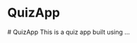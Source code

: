 # QuizApp
#   Q u i z A p p  
 T h i s   i s   a   q u i z   a p p   b u i l t   u s i n g   . . .  
 